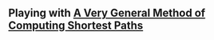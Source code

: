 ## Playing with [A Very General Method of Computing Shortest Paths](http://r6.ca/blog/20110808T035622Z.html)




